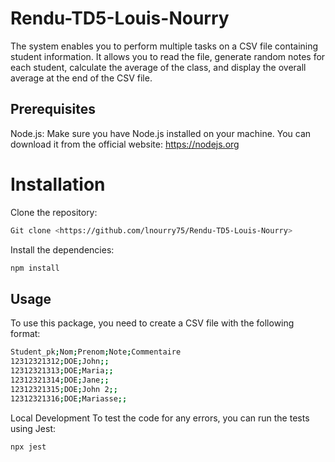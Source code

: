 # Rendu-TD5-Louis-Nourry
The system enables you to perform multiple tasks on a CSV file containing student information. It allows you to read the file, generate random notes for each student, calculate the average of the class, and display the overall average at the end of the CSV file.

## Prerequisites
Node.js: Make sure you have Node.js installed on your machine. You can download it from the official website: https://nodejs.org

# Installation
Clone the repository:
```bash
Git clone <https://github.com/lnourry75/Rendu-TD5-Louis-Nourry>
``` 

Install the dependencies:
```bash
npm install
```

## Usage
To use this package, you need to create a CSV file with the following format:

```bash
Student_pk;Nom;Prenom;Note;Commentaire
12312321312;DOE;John;;
12312321313;DOE;Maria;;
12312321314;DOE;Jane;;
12312321315;DOE;John 2;;
12312321316;DOE;Mariasse;;
```

Local Development
To test the code for any errors, you can run the tests using Jest:
```bash
npx jest
``` 

